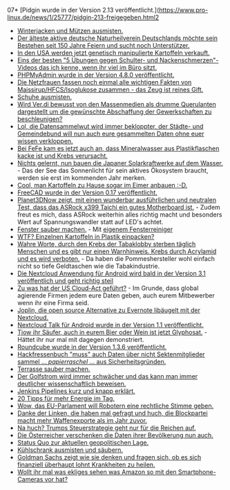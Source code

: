 07* [Pidgin wurde in der Version 2.13 veröffentlicht.](https://www.pro-linux.de/news/1/25777/pidgin-213-freigegeben.html2
* [Winterjacken und Mützen ausmisten.](https://www.smarticular.net/blitzblank-tag-2-fruehling-flurgarderobe-winterjacken-muetzen-loswerden/)
* [Der älteste aktive deutsche Naturheilverein Deutschlands möchte sein Bestehen seit 150 Jahre Feiern und sucht noch Unterstützer.](https://bio-erzgebirge.de/wp/?p=14349)
* [In den USA werden jetzt genetisch manipulierte Kartoffeln verkauft.](https://netzfrauen.org/2018/04/09/gmo/)
* [Eins der besten "5 Übungen gegen Schulter- und Nackenschmerzen"-Videos das ich kenne, wenn ihr viel im Büro sitzt.](https://www.youtube.com/watch?v=MmzbnT-poAo)
* [PHPMyAdmin wurde in der Version 4.8.0 veröffentlicht.](https://www.phpmyadmin.net/news/2018/4/7/phpmyadmin-480-released/)
* [Die Netzfrauen fassen noch einmal alle wichtigen Fakten von Maissirup/HFCS/Isoglukose zusammen - das Zeug ist reines Gift.](https://netzfrauen.org/2018/04/09/maissirup/)
* [Schuhe ausmisten.](https://www.smarticular.net/blitzblank-tag-3-schuhschrank-aussortieren-schuhcreme-schuster/)
* [Wird Ver.di bewusst von den Massenmedien als drumme Querulanten dargestellt um die gewünschte Abschaffung der Gewerkschaften zu beschleunigen?](https://tuxproject.de/blog/2018/04/kurz-angemerkt-zur-laestigen-ver-di-gewerkschaft/)
* [Lol, die Datensammelwut wird immer bekloppter, der Städte- und Gemeindebund will nun auch eure gesammelten Daten ohne euer wissen verkloppen.](https://blog.fefe.de/?ts=a43553e4)
* [Bei FeFe kam es jetzt auch an, dass Mineralwasser aus Plastikflaschen kacke ist und Krebs verursacht.](https://blog.fefe.de/?ts=a4354fbe)
* [Nichts gelernt, nun bauen die Japaner Solarkraftwerke auf dem Wasser.](http://www.sonnenseite.com/de/energie/kyocera-realisiert-japans-groesstes-schwimmendes-solarkraftwerk-mit-137-megawatt.html) - Das der See das Sonnenlicht für sein aktives Ökosystem braucht, werden sie erst im kommenden Jahr merken.
* [Cool, man Kartoffeln zu Hause sogar im Eimer anbauen :-D.](https://www.smarticular.net/kartoffeln-in-der-wohnung-anbauen-im-eimer/)
* [FreeCAD wurde in der Version 0.17 veröffentlicht.](https://www.pro-linux.de/news/1/25783/freecad-017-mit-zahlreichen-neuerungen.html)
* [Planet3DNow zeigt, mit einen wunderbar ausführlichen und neutralen Test, dass das ASRock x399 Taichi ein gutes Motherboard ist.](https://www.planet3dnow.de/cms/37135-asrock-x399-taichi/) - Zudem freut es mich, dass ASRock weiterhin alles richtig macht und besonders Wert auf Spannungswandler statt auf LED's achtet.
* [Fenster sauber machen.](https://www.smarticular.net/blitzblank-tag-4-natuerlich-fenster-putzen-streifenfrei-sauber/) - Mit [eigenem Fensterreiniger](https://www.smarticular.net/oekologischer-fensterreiniger-in-minutenschnelle-selbst-hergestellt/)
* [WTF? Einzelnen Kartoffeln in Plastik einpacken?](https://netzfrauen.org/2018/04/10/weltreise/)
* [Wahre Worte, durch den Krebs der Tabaklobby sterben täglich Menschen und es gibt nur einen Warnhinweis. Krebs durch Acrylamid und es wird verboten.](https://tuxproject.de/blog/2018/04/guter-krebs-schlechter-krebs/) - Da haben die Pommeshersteller wohl einfach nicht so tiefe Geldtaschen wie die Tabakindustrie.
* [Die Nextcloud Anwendung für Android wird bald in der Version 3.1 veröffentlich und geht richtig steil](https://nextcloud.com/blog/nextcloud-android-3.1-app-improves-ui-50-faster-file-listing-and-more/)
* [Zu was hat der US Cloud-Act geführt?](https://nextcloud.com/blog/us-cloud-companies-give-up-fight-for-privacy-of-their-users/) - Im Grunde, dass global agierende Firmen jedem eure Daten geben, auch eurem Mitbewerber wenn ihr eine Firma seid.
* [Joplin, die open source Alternative zu Evernote libäugelt mit der Nextcloud.](https://nextcloud.com/blog/mobile-note-taking-with-your-private-cloud-announcing-joplinnextcloud-integration/)
* [Nextcloud Talk für Android wurde in der Version 1.1 veröffentlicht.](https://nextcloud.com/blog/nextcloud-talk-1.1.0-with-push-to-talk-improved-call-actions-f-droid-support/)
* [Tjow ihr Säufer, auch in eurem Bier oder Wein ist jetzt Glyphosat.](https://netzfrauen.org/2018/04/11/bier/) - Hättet ihr nur mal mit dagegen demonstriert.
* [Roundcube wurde in der Version 1.3.6 veröffentlicht.](https://roundcube.net/news/2018/04/11/security-update-1.3.6)
* [Hackfressenbuch "muss" auch Daten über nicht Sektenmitglieder sammel ... *papierraschel* ... aus Sicherheitsgründen.](https://blog.fefe.de/?ts=a430ba21)
* [Terrasse sauber machen.](https://www.smarticular.net/blitzblank-tag-5-balkon-terrasse-ausmisten-putzen-essig-natron/)
* [Der Golfstrom wird immer schwächer und das kann man immer deutlicher wissenschaftlich beweisen.](http://www.sonnenseite.com/de/wissenschaft/staerkere-belege-fuer-abschwaechung-des-golfstromsystems.html)
* [Jenkins Pipelines kurz und knapp erklärt.](https://opensource.com/article/18/4/jenkins-pipelines-with-cucumber)
* [20 Tipps für mehr Energie im Tag.](https://www.careelite.de/tipps-mehr-energie-im-alltag/)
* [Wow, das EU-Parlament will Robotern eine rechtliche Stimme geben.](https://blog.fefe.de/?ts=a4319858)
* [Danke der Linken, die haben mal gefragt und huch, die Blockpartei macht mehr Waffenexporte als im Jahr zuvor.](https://blog.fefe.de/?ts=a4318b7a)
* [Na huch? Trumps Steuerstrategie geht nur für die Reichen auf.](https://blog.fefe.de/?ts=a4318917)
* [Die Österreicher verschenken die Daten ihrer Bevölkerung nun auch.](https://blog.fefe.de/?ts=a4316323)
* [Status Quo zur aktuellen geopolitischen Lage.](https://www.maskenfall.de/?p=12472)
* [Kühlschrank ausmisten und säubern.](https://www.smarticular.net/blitzblank-tag-6-natuerlich-kuehlschrank-putzen-essig-natron/)
* [Goldman Sachs zeigt wie sie denken und fragen sich, ob es sich finanziell überhaupt lohnt Krankheiten zu heilen.](https://blog.fefe.de/?ts=a42ea5fb)
* [Wollt ihr mal was ekliges sehen was Amazon so mit den Smartphone-Cameras vor hat?](https://www.youtube.com/watch?v=SNONL4IecHE&feature=youtu.be)
